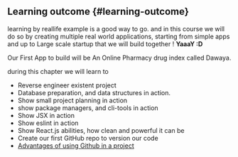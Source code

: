 ## Learning outcome {#learning-outcome}

learning by reallife example is a good way to go. and in this course we will do so by creating multiple real world applications, starting from simple apps and up to Large scale startup that we will build together ! **YaaaY :D**

Our First App to build will be An Online Pharmacy drug index called Dawaya.

 during this chapter we will learn to 

*   Reverse engineer existent project
*   Database preparation, and data structures in action.
*   Show small project planning in action
*   show package managers, and cli-tools in action
*   Show JSX in action
*   Show eslint in action
*   Show React.js abilities, how clean and powerful it can be
*   Create our first GitHub repo to version our code
  * [Advantages of using Github in a project](chapter_2/git_and_version_control_[concept,_installation,_us.md#advantages_of_git)


